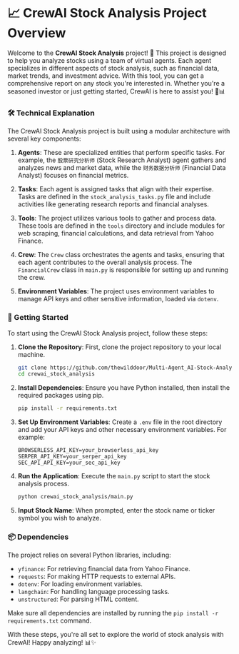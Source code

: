 # 📈 CrewAI Stock Analysis Project Overview

Welcome to the **CrewAI Stock Analysis** project! 🚀 This project is designed to help you analyze stocks using a team of virtual agents. Each agent specializes in different aspects of stock analysis, such as financial data, market trends, and investment advice. With this tool, you can get a comprehensive report on any stock you're interested in. Whether you're a seasoned investor or just getting started, CrewAI is here to assist you! 💼📊

### 🛠️ Technical Explanation

The CrewAI Stock Analysis project is built using a modular architecture with several key components:

1. **Agents**: These are specialized entities that perform specific tasks. For example, the `股票研究分析师` (Stock Research Analyst) agent gathers and analyzes news and market data, while the `财务数据分析师` (Financial Data Analyst) focuses on financial metrics.

2. **Tasks**: Each agent is assigned tasks that align with their expertise. Tasks are defined in the `stock_analysis_tasks.py` file and include activities like generating research reports and financial analyses.

3. **Tools**: The project utilizes various tools to gather and process data. These tools are defined in the `tools` directory and include modules for web scraping, financial calculations, and data retrieval from Yahoo Finance.

4. **Crew**: The `Crew` class orchestrates the agents and tasks, ensuring that each agent contributes to the overall analysis process. The `FinancialCrew` class in `main.py` is responsible for setting up and running the crew.

5. **Environment Variables**: The project uses environment variables to manage API keys and other sensitive information, loaded via `dotenv`.

### 🚀 Getting Started

To start using the CrewAI Stock Analysis project, follow these steps:

1. **Clone the Repository**: First, clone the project repository to your local machine.

   ```bash
   git clone https://github.com/thewilddoor/Multi-Agent_AI-Stock-Analyze.git
   cd crewai_stock_analysis
   ```

2. **Install Dependencies**: Ensure you have Python installed, then install the required packages using pip.

   ```bash
   pip install -r requirements.txt
   ```

3. **Set Up Environment Variables**: Create a `.env` file in the root directory and add your API keys and other necessary environment variables. For example:

   ```
   BROWSERLESS_API_KEY=your_browserless_api_key
   SERPER_API_KEY=your_serper_api_key
   SEC_API_API_KEY=your_sec_api_key
   ```

4. **Run the Application**: Execute the `main.py` script to start the stock analysis process.

   ```bash
   python crewai_stock_analysis/main.py
   ```

5. **Input Stock Name**: When prompted, enter the stock name or ticker symbol you wish to analyze.

### 📦 Dependencies

The project relies on several Python libraries, including:

- `yfinance`: For retrieving financial data from Yahoo Finance.
- `requests`: For making HTTP requests to external APIs.
- `dotenv`: For loading environment variables.
- `langchain`: For handling language processing tasks.
- `unstructured`: For parsing HTML content.

Make sure all dependencies are installed by running the `pip install -r requirements.txt` command.

With these steps, you're all set to explore the world of stock analysis with CrewAI! Happy analyzing! 📊✨
